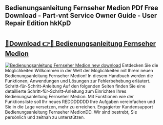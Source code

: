 ## Bedienungsanleitung Fernseher Medion PDf Free Download - Part-vnt Service Owner Guide - User Repair Edition hkKpD

# <h2><a href="http://df5d9wa.blite.top/?on=Bedienungsanleitung+Fernseher+Medion">🔗Download 👉🔴 Bedienungsanleitung Fernseher Medion</a></h2>

[![Bedienungsanleitung Fernseher Medion new download](https://i.imgur.com/lujVjoI.png)](http://df5d9wa.blite.top/?on=Bedienungsanleitung+Fernseher+Medion)
Entdecken Sie die Möglichkeiten Willkommen in der Welt der Möglichkeiten mit Ihrem neuen Bedienungsanleitung Fernseher Medion! In diesem Handbuch werden die Funktionen, Anwendungen und Lösungen zur Fehlerbehebung erläutert. Schritt-für-Schritt-Anleitung Auf den folgenden Seiten finden Sie eine detaillierte Schritt-für-Schritt-Anleitung zum Einrichten Ihres Bedienungsanleitung Fernseher Medion. Mit Funktionen wie der Funktionsliste soll Ihr neues REDDDDDDD Ihre Aufgaben vereinfachen und Sie in die Lage versetzen, mehr zu erreichen. Engagierter Kundensupport Bedienungsanleitung Fernseher MedionDD. Wir sind bestrebt, Sie persönlich und zeitnah zu unterstützen.
